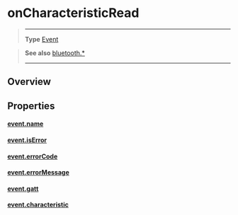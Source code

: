# onCharacteristicRead

> --------------------- ------------------------------------------------------------------------------------------
> __Type__              [Event](https://docs.coronalabs.com/api/type/Event.html)


> __See also__          [bluetooth.*](/plugin/bluetooth.md)
> --------------------- ------------------------------------------------------------------------------------------

## Overview

## Properties

#### [event.name](/plugin/bluetooth/type/Gatt/event/onCharacteristicRead/name.md)

#### [event.isError](/plugin/bluetooth/type/Gatt/event/onCharacteristicRead/isError.md)

#### [event.errorCode](/plugin/bluetooth/type/Gatt/event/onCharacteristicRead/errorCode.md)

#### [event.errorMessage](/plugin/bluetooth/type/Gatt/event/onCharacteristicRead/errorMessage.md)

#### [event.gatt](/plugin/bluetooth/type/Gatt/event/onCharacteristicRead/gatt.md)

#### [event.characteristic](/plugin/bluetooth/type/Gatt/event/onCharacteristicRead/characteristic.md)
